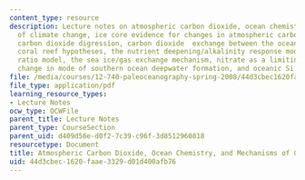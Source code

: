 ```yaml
---
content_type: resource
description: Lecture notes on atmospheric carbon dioxide, ocean chemistry, and mechanisms
  of climate change, ice core evidence for changes in atmospheric carbon dioxide,
  carbon dioxide digression, carbon dioxide  exchange between the ocean and atmosphere,
  coral reef hypotheses, the nutrient deepening/alkalinity response model, the rain
  ratio model, the sea ice/gas exchange mechanism, nitrate as a limiting nutrient,
  change in mode of southern ocean deepwater formation, and oceanic Si reorganization.
file: /media/courses/12-740-paleoceanography-spring-2008/44d3cbec1620faae3329d01d400afb76_lec10.pdf
file_type: application/pdf
learning_resource_types:
- Lecture Notes
ocw_type: OCWFile
parent_title: Lecture Notes
parent_type: CourseSection
parent_uid: d409d56e-d0f2-7c39-c96f-3d8512960818
resourcetype: Document
title: Atmospheric Carbon Dioxide, Ocean Chemistry, and Mechanisms of Climate Change
uid: 44d3cbec-1620-faae-3329-d01d400afb76
---
```

